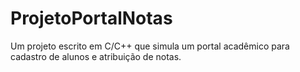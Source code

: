 # ProjetoPortalNotas
Um projeto escrito em C/C++ que simula um portal acadêmico para cadastro de alunos e atribuição de notas. 
